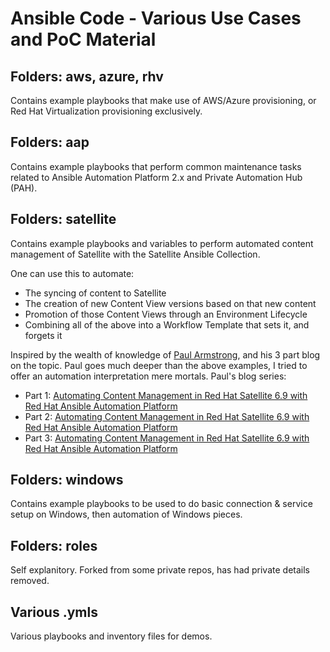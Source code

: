 # Ansible Code - Various Use Cases and PoC Material

## Folders: aws, azure, rhv

Contains example playbooks that make use of AWS/Azure provisioning, or Red Hat Virtualization provisioning exclusively.

## Folders: aap

Contains example playbooks that perform common maintenance tasks related to Ansible Automation Platform 2.x and Private Automation Hub (PAH).

## Folders: satellite

Contains example playbooks and variables to perform automated content management of Satellite with the Satellite Ansible Collection.

One can use this to automate:

* The syncing of content to Satellite
* The creation of new Content View versions based on that new content
* Promotion of those Content Views through an Environment Lifecycle
* Combining all of the above into a Workflow Template that sets it, and forgets it

Inspired by the wealth of knowledge of [Paul Armstrong](https://github.com/parmstro/AutomatingContentManagement), and his 3 part blog on the topic. Paul goes much deeper than the above examples, I tried to offer an automation interpretation mere mortals. Paul's blog series:

* Part 1: [Automating Content Management in Red Hat Satellite 6.9 with Red Hat Ansible Automation Platform](https://www.redhat.com/en/blog/automating-content-management-red-hat-satellite-69-red-hat-ansible-automation-platform-planning-workflow)
* Part 2: [Automating Content Management in Red Hat Satellite 6.9 with Red Hat Ansible Automation Platform](https://www.redhat.com/en/blog/automating-content-management-satellite-69-ansible-automation-platform-part-2)
* Part 3: [Automating Content Management in Red Hat Satellite 6.9 with Red Hat Ansible Automation Platform](https://www.redhat.com/en/blog/automating-content-management-satellite-69-ansible-automation-platform-part-3)

## Folders: windows

Contains example playbooks to be used to do basic connection & service setup on Windows, then automation of Windows pieces.

## Folders: roles

Self explanitory. Forked from some private repos, has had private details removed.

## Various .ymls

Various playbooks and inventory files for demos.
